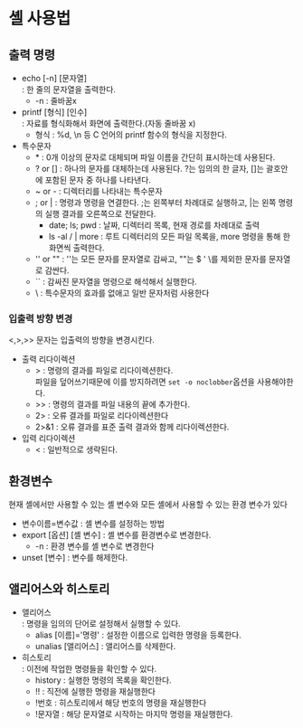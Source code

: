 # 셸 사용법

## 출력 명령
- echo [-n] [문자열]   
: 한 줄의 문자열을 출력한다.
    - -n : 줄바꿈x
- printf [형식] [인수]  
: 자료를 형식화해서 화면에 출력한다.(자동 줄바꿈 x)  
    - 형식 : %d, \n 등 C 언어의 printf 함수의 형식을 지정한다.
- 특수문자
    - \* : 0개 이상의 문자로 대체되며 파일 이름을 간단히 표시하는데 사용된다.
    - ? or [] : 하나의 문자를 대체하는데 사용된다. ?는 임의의 한 글자, []는 괄호안에 포함된 문자 중 하나를 나타낸다.
    - ~ or - : 디렉터리를 나타내는 특수문자
    - ; or | : 명령과 명령을 연결한다. ;는 왼쪽부터 차례대로 실행하고, |는 왼쪽 명령의 실행 결과를 오른쪽으로 전달한다.
        - date; ls; pwd : 날짜, 디렉터리 목록, 현재 경로를 차례대로 출력
        - ls -al / | more : 루트 디렉터리의 모든 파일 목록을, more 명령을 통해 한 화면씩 출력한다.
    - '' or "" : ''는 모든 문자를 문자열로 감싸고, ""는 $ ' \를 제외한 문자를 문자열로 감싼다.
    - `` : 감싸진 문자열을 명령으로 해석해서 실행한다.
    - \ : 특수문자의 효과를 없애고 일반 문자처럼 사용한다

### 입출력 방향 변경
<,>,>> 문자는 입출력의 방향을 변경시킨다.
- 출력 리다이렉션  
    - \> : 명령의 결과를 파일로 리다이렉션한다.  
    파일을 덮어쓰기때문에 이를 방지하려면 `set -o noclobber`옵션을 사용해야한다.
    - \>> : 명령의 결과를 파일 내용의 끝에 추가한다.
    - 2> : 오류 결과를 파일로 리다이렉션한다
    - 2>&1 : 오류 결과를 표준 출력 결과와 함께 리다이렉션한다.
- 입력 리다이렉션
    - < : 일반적으로 생략된다.

## 환경변수
현재 셸에서만 사용할 수 있는 셸 변수와 모든 셸에서 사용할 수 있는 환경 변수가 있다
- 변수이름=변수값 : 셸 변수를 설정하는 방법
- export [옵션] [셸 변수] : 셸 변수를 환경변수로 변경한다.
    - -n : 환경 변수를 셸 변수로 변경한다
- unset [변수] : 변수를 해제한다.

## 앨리어스와 히스토리
- 앨리어스  
: 명령을 임의의 단어로 설정해서 실행할 수 있다.
    - alias [이름]='명령' : 설정한 이름으로 입력한 명령을 등록한다.
    - unalias [앨리어스] : 앨리어스를 삭제한다.
- 히스토리  
: 이전에 작업한 명령들을 확인할 수 있다. 
    - history : 실행한 명령의 목록을 확인한다.
    - !! : 직전에 실행한 명령을 재실행한다
    - !번호 : 히스토리에서 해당 번호의 명령을 재실행한다
    - !문자열 : 해당 문자열로 시작하는 마지막 명령을 재실행한다.  
    

